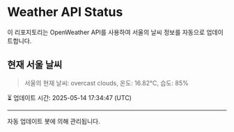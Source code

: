 
# Weather API Status

이 리포지토리는 OpenWeather API를 사용하여 서울의 날씨 정보를 자동으로 업데이트합니다.

## 현재 서울 날씨
> 서울의 현재 날씨: overcast clouds, 온도: 16.82°C, 습도: 85%

⏳ 업데이트 시간: 2025-05-14 17:34:47 (UTC)

---
자동 업데이트 봇에 의해 관리됩니다.
